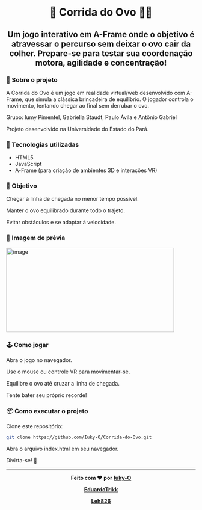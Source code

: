 <h1 align="center">
  <b>🥚 Corrida do Ovo 🏃‍♂️</b>
</h1>
<h2 align="center">
  <b>Um jogo interativo em A-Frame onde o objetivo é atravessar o percurso sem deixar o ovo cair da colher.
Prepare-se para testar sua coordenação motora, agilidade e concentração!</b>
</h2>

### 📜 Sobre o projeto
A Corrida do Ovo é um jogo em realidade virtual/web desenvolvido com A-Frame, que simula a clássica brincadeira de equilíbrio.
O jogador controla o movimento, tentando chegar ao final sem derrubar o ovo.

Grupo: Iumy Pimentel, Gabriella Staudt, Paulo Ávila e Antônio Gabriel

Projeto desenvolvido na Universidade do Estado do Pará.

### 🚀 Tecnologias utilizadas
- HTML5
- JavaScript
- A-Frame (para criação de ambientes 3D e interações VR)

### 🎯 Objetivo
Chegar à linha de chegada no menor tempo possível.

Manter o ovo equilibrado durante todo o trajeto.

Evitar obstáculos e se adaptar à velocidade.

### 📸 Imagem de prévia
<img width="446" height="224" alt="image" src="https://github.com/user-attachments/assets/0be6011c-21eb-47ff-b62e-bbb73a5bd518" />


### 🕹 Como jogar
Abra o jogo no navegador.

Use o mouse ou controle VR para movimentar-se.

Equilibre o ovo até cruzar a linha de chegada.

Tente bater seu próprio recorde!

### 📦 Como executar o projeto
Clone este repositório:

```bash
git clone https://github.com/Iuky-O/Corrida-do-Ovo.git
```
Abra o arquivo index.html em seu navegador.

Divirta-se! 🎉

___
<p align="center">
  <b>Feito com ❤️ por</b> <a href="https://github.com/Iuky-O"><b>Iuky-O</b>
</p>
<p align="center">
  </b><a href="https://github.com/EduardoTrikk"><b>EduardoTrikk</b>
</p>
<p align="center">
  </b><a href="https://github.com/leh826"><b>Leh826</b></a>
</p>

